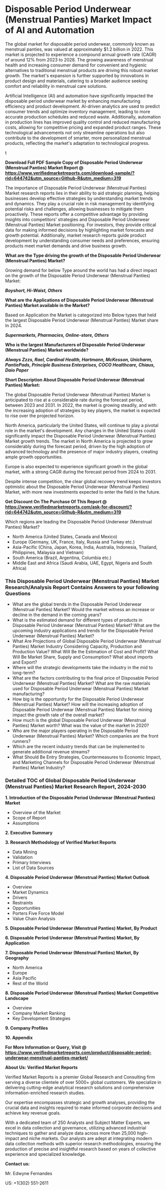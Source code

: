 <meta name="title" content="Global Disposable Period Underwear (Menstrual Panties) Market Impact of AI and Automation"><meta name="description" content="The global market for disposable period underwear, commonly known as menstrual panties, was valued at approximately $1.2 billion in 2022. This market is projected to e"><meta name="title" content="Disposable Period Underwear (Menstrual Panties) Market Size, Share, Scope, Trends, Growth, Opportunities, Analysis, Forecast"><h1>Disposable Period Underwear (Menstrual Panties) Market Impact of AI and Automation</h1><p>The global market for disposable period underwear, commonly known as menstrual panties, was valued at approximately $1.2 billion in 2022. This market is projected to experience a compound annual growth rate (CAGR) of around 12% from 2023 to 2028. The growing awareness of menstrual health and increasing consumer demand for convenient and hygienic alternatives to traditional menstrual products are driving this robust market growth. The market's expansion is further supported by innovations in product design and materials, catering to a broader audience seeking comfort and reliability in menstrual care solutions.</p><p>Artificial Intelligence (AI) and automation have significantly impacted the disposable period underwear market by enhancing manufacturing efficiency and product development. AI-driven analytics are used to predict consumer trends and optimize inventory management, leading to more accurate production schedules and reduced waste. Additionally, automation in production lines has improved quality control and reduced manufacturing costs, allowing for competitive pricing and expanded product ranges. These technological advancements not only streamline operations but also contribute to the development of smarter, more personalized menstrual products, reflecting the market's adaptation to technological progress.</p>t</p><p id="" class=""><strong>Download Full PDF Sample Copy of Disposable Period Underwear (Menstrual Panties) Market Report @ <a href="https://www.verifiedmarketreports.com/download-sample/?rid=644742&utm_source=Github-R&utm_medium=319" target="_blank">https://www.verifiedmarketreports.com/download-sample/?rid=644742&utm_source=Github-R&utm_medium=319</a></strong></p><p>The importance of&nbsp;Disposable Period Underwear (Menstrual Panties) Market research reports lies in their ability to aid strategic planning, helping businesses develop effective strategies by understanding market trends and dynamics. They play a crucial role in risk management by identifying potential risks and challenges, allowing businesses to mitigate them proactively. These reports offer a competitive advantage by providing insights into competitors' strategies and Disposable Period Underwear (Menstrual Panties) Market positioning. For investors, they provide critical data for making informed decisions by highlighting market forecasts and growth potential. Additionally, market research reports guide product development by understanding consumer needs and preferences, ensuring products meet market demands and drive business growth.</p><p><strong>What are the&nbsp;Type driving the growth of the Disposable Period Underwear (Menstrual Panties) Market?</strong></p><p id="" class="">Growing demand for below Type around the world has had a direct impact on the growth of the Disposable Period Underwear (Menstrual Panties) Market:</p><em><strong>Boyshort, Hi-Waist, Others</strong></em></p><strong>What are the&nbsp;Applications&nbsp;of Disposable Period Underwear (Menstrual Panties) Market available in the Market?</strong></p><p id="" class="">Based on Application the Market is categorized into Below types that held the largest Disposable Period Underwear (Menstrual Panties) Market share In 2024.</p><em><strong>Supermarkets, Pharmacies, Online-store, Others</strong></em></p><strong>Who is the largest Manufacturers of Disposable Period Underwear (Menstrual Panties) Market worldwide?</strong></p><p><em><strong>Always Zzzs, Rael, Cardinal Health, Hartmann, McKesson, Unicharm, PantiePads, Principle Business Enterprises, COCO Healthcare, Chiaus, Daio Paper</strong></em></p><p id="" class=""><strong>Short Description About Disposable Period Underwear (Menstrual Panties) Market:</strong></p><p>The global Disposable Period Underwear (Menstrual Panties) Market is anticipated to rise at a considerable rate during the forecast period, between 2023 and 2031. In 2022, the market is growing steadily, and with the increasing adoption of strategies by key players, the market is expected to rise over the projected horizon.</p><p>North America, particularly the United States, will continue to play a pivotal role in the market's development. Any changes in the United States could significantly impact the Disposable Period Underwear (Menstrual Panties) Market growth trends. The market in North America is projected to grow considerably during the forecast period, driven by the high adoption of advanced technology and the presence of major industry players, creating ample growth opportunities.</p><p>Europe is also expected to experience significant growth in the global market, with a strong CAGR during the forecast period from 2024 to 2031.</p><p>Despite intense competition, the clear global recovery trend keeps investors optimistic about the Disposable Period Underwear (Menstrual Panties) Market, with more new investments expected to enter the field in the future.</p><p id="" class=""><strong>Get Discount On The Purchase Of This Report @ <a href="https://www.verifiedmarketreports.com/ask-for-discount/?rid=644742&utm_source=Github-R&utm_medium=319" target="_blank">https://www.verifiedmarketreports.com/ask-for-discount/?rid=644742&utm_source=Github-R&utm_medium=319</a></strong></p>Which regions are leading the Disposable Period Underwear (Menstrual Panties) Market?</p><ul><li>North America (United States, Canada and Mexico)</li><li>Europe (Germany, UK, France, Italy, Russia and Turkey etc.)</li><li>Asia-Pacific (China, Japan, Korea, India, Australia, Indonesia, Thailand, Philippines, Malaysia and Vietnam)</li><li>South America (Brazil, Argentina, Columbia etc.)</li><li>Middle East and Africa (Saudi Arabia, UAE, Egypt, Nigeria and South Africa)</li></ul><h3 id="" class="">This Disposable Period Underwear (Menstrual Panties) Market Research/Analysis Report Contains Answers to your following Questions</h3><ul><li>What are the global trends in the Disposable Period Underwear (Menstrual Panties) Market? Would the market witness an increase or decline in the demand in the coming years?</li><li>What is the estimated demand for different types of products in Disposable Period Underwear (Menstrual Panties) Market? What are the upcoming industry applications and trends for the Disposable Period Underwear (Menstrual Panties) Market?</li><li>What Are Projections of Global Disposable Period Underwear (Menstrual Panties) Market Industry Considering Capacity, Production and Production Value? What Will Be the Estimation of Cost and Profit? What Will Be Market Share, Supply and Consumption? What about imports and Export?</li><li>Where will the strategic developments take the industry in the mid to long-term?</li><li>What are the factors contributing to the final price of Disposable Period Underwear (Menstrual Panties) Market? What are the raw materials used for Disposable Period Underwear (Menstrual Panties) Market manufacturing?</li><li>How big is the opportunity for the Disposable Period Underwear (Menstrual Panties) Market? How will the increasing adoption of Disposable Period Underwear (Menstrual Panties) Market for mining impact the growth rate of the overall market?</li><li>How much is the global Disposable Period Underwear (Menstrual Panties) Market worth? What was the value of the market In 2020?</li><li>Who are the major players operating in the Disposable Period Underwear (Menstrual Panties) Market? Which companies are the front runners?</li><li>Which are the recent industry trends that can be implemented to generate additional revenue streams?</li><li>What Should Be Entry Strategies, Countermeasures to Economic Impact, and Marketing Channels for Disposable Period Underwear (Menstrual Panties) Market Industry?</li></ul><h3 id="" class="">Detailed TOC of Global Disposable Period Underwear (Menstrual Panties) Market Research Report, 2024-2030</h3><p id="" class=""><strong>1. Introduction of the Disposable Period Underwear (Menstrual Panties) Market</strong></p><ul><li>Overview of the Market</li><li>Scope of Report</li><li>Assumptions</li></ul><p id="" class=""><strong>2. Executive Summary</strong></p><p id="" class=""><strong>3. Research Methodology of Verified Market Reports</strong></p><ul><li>Data Mining</li><li>Validation</li><li>Primary Interviews</li><li>List of Data Sources</li></ul><p id="" class=""><strong>4. Disposable Period Underwear (Menstrual Panties) Market Outlook</strong></p><ul><li>Overview</li><li>Market Dynamics</li><li>Drivers</li><li>Restraints</li><li>Opportunities</li><li>Porters Five Force Model</li><li>Value Chain Analysis</li></ul><p id="" class=""><strong>5. Disposable Period Underwear (Menstrual Panties) Market, By Product</strong></p><p id="" class=""><strong>6. Disposable Period Underwear (Menstrual Panties) Market, By Application</strong></p><p id="" class=""><strong>7. Disposable Period Underwear (Menstrual Panties) Market, By Geography</strong></p><ul><li>North America</li><li>Europe</li><li>Asia Pacific</li><li>Rest of the World</li></ul><p id="" class=""><strong>8. Disposable Period Underwear (Menstrual Panties) Market Competitive Landscape</strong></p><ul><li>Overview</li><li>Company Market Ranking</li><li>Key Development Strategies</li></ul><p id="" class=""><strong>9. Company Profiles</strong></p><p id="" class=""><strong>10. Appendix</strong></p><p id="" class=""><strong>For More Information or Query, Visit @ <a href="https://www.verifiedmarketreports.com/product/disposable-period-underwear-menstrual-panties-market/" target="_blank">https://www.verifiedmarketreports.com/product/disposable-period-underwear-menstrual-panties-market/</a></strong></p><p id="" class=""><strong>About Us: Verified Market Reports</strong></p><p id="" class="">Verified Market Reports is a premier Global Research and Consulting firm serving a diverse clientele of over 5000+ global customers. We specialize in delivering cutting-edge analytical research solutions and comprehensive information-enriched research studies.</p><p id="" class="">Our expertise encompasses strategic and growth analyses, providing the crucial data and insights required to make informed corporate decisions and achieve key revenue goals.</p><p id="" class="">With a dedicated team of 250 Analysts and Subject Matter Experts, we excel in data collection and governance, utilizing advanced industrial techniques to gather and analyze data across more than 25,000 high-impact and niche markets. Our analysts are adept at integrating modern data collection methods with superior research methodologies, ensuring the production of precise and insightful research based on years of collective experience and specialized knowledge.</p><p id="" class=""><strong>Contact us:</strong></p><p id="" class="">Mr. Edwyne Fernandes</p><p id="" class="">US: +1(302) 551-2611</p>